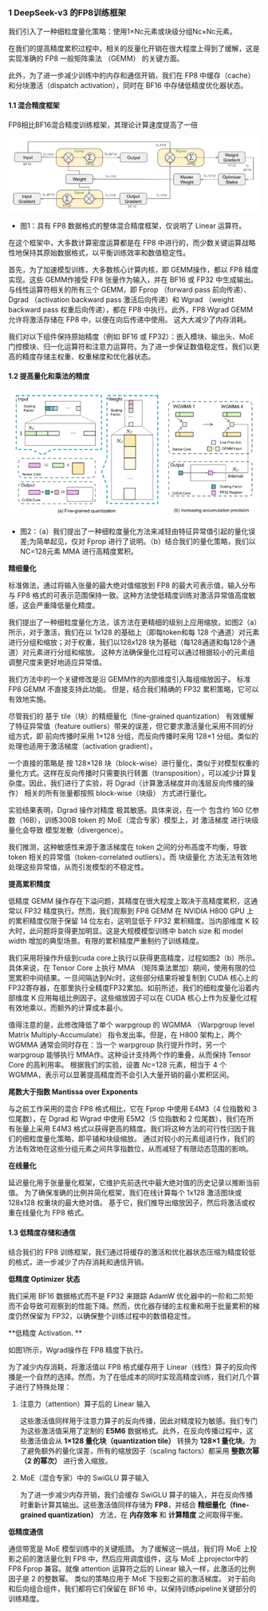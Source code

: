 ### 1 DeepSeek-v3 的FP8训练框架

我们引入了一种细粒度量化策略：使用1×Nc元素或块级分组Nc×Nc元素。

在我们的提高精度累积过程中，相关的反量化开销在很大程度上得到了缓解，这是实现准确的 FP8 一般矩阵乘法 （GEMM） 的关键方面。

此外，为了进一步减少训练中的内存和通信开销，我们在 FP8 中缓存（cache）和分块激活（dispatch activation），同时在 BF16 中存储低精度优化器状态。

#### 1.1 混合精度框架

FP8相比BF16混合精度训练框架，其理论计算速度提高了一倍

![image-20250208145129342](./asset/image-20250208145129342.png)

- 图1：具有 FP8 数据格式的整体混合精度框架，仅说明了 Linear 运算符。

在这个框架中，大多数计算密度运算都是在 FP8 中进行的，而少数关键运算战略性地保持其原始数据格式，以平衡训练效率和数值稳定性。

首先，为了加速模型训练，大多数核心计算内核，即 GEMM操作，都以 FP8 精度实现。这些 GEMM作接受 FP8 张量作为输入，并在 BF16 或 FP32 中生成输出。与线性运算符相关的所有三个 GEMM，即 Fprop （forward pass 前向传递）、Dgrad （activation backward pass 激活后向传递）和 Wgrad （weight  backward pass 权重后向传递），都在 FP8 中执行。此外，FP8 Wgrad GEMM 允许将激活存储在 FP8 中，以便在向后传递中使用。 这大大减少了内存消耗。

我们对以下组件保持原始精度（例如 BF16 或 FP32）：嵌入模块、输出头、MoE 门控模块、归一化运算符和注意力运算符。为了进一步保证数值稳定性，我们以更高的精度存储主权重、权重梯度和优化器状态。

#### 1.2 提高量化和乘法的精度

![image-20250208151255551](./asset/image-20250208151255551.png)

- 图2：（a）我们提出了一种细粒度量化方法来减轻由特征异常值引起的量化误差;为简单起见，仅对 Fprop 进行了说明。（b）结合我们的量化策略，我们以NC=128元素 MMA 进行高精度累积。

**精细量化**

标准做法，通过将输入张量的最大绝对值缩放到 FP8 的最大可表示值，输入分布与 FP8 格式的可表示范围保持一致。这种方法使低精度训练对激活异常值高度敏感，这会严重降低量化精度。

我们提出了一种细粒度量化方法，该方法在更精细的级别上应用缩放。如图2（a）所示，对于激活，我们在以 1x128 的基础上（即每token和每 128 个通道）对元素进行分组和缩放；对于权重，我们以128x128 块为基础（每128通道和每128个通道）对元素进行分组和缩放。 这种方法确保量化过程可以通过根据较小的元素组调整尺度来更好地适应异常值。

我们方法中的一个关键修改是沿 GEMM作的内部维度引入每组缩放因子。 标准 FP8 GEMM 不直接支持此功能。 但是，结合我们精确的 FP32 累积策略，它可以有效地实施。



尽管我们的 基于 tile（块）的精细量化（fine-grained quantization） 有效缓解了特征异常值（feature outliers）带来的误差，但它要求激活量化采用不同的分组方式，即 前向传播时采用 1×128 分组，而反向传播时采用 128×1 分组。类似的处理也适用于激活梯度（activation gradient）。

一个直接的策略是 按 128×128 块（block-wise）进行量化，类似于对模型权重的量化方式。这样在反向传播时只需要执行转置（transposition），可以减少计算复杂度。因此，我们进行了实验，将 Dgrad（计算激活梯度并向浅层反向传播的操作） 相关的所有张量都按照 block-wise（块级） 方式进行量化。

实验结果表明，Dgrad 操作对精度 极其敏感。具体来说，在一个 包含约 160 亿参数（16B），训练300B token 的 MoE（混合专家）模型上，对 激活梯度 进行块级量化会导致 模型发散（divergence）。

我们推测，这种敏感性来源于激活梯度在 token 之间的分布高度不均衡，导致 token 相关的异常值（token-correlated outliers）。而 块级量化 方法无法有效地处理这些异常值，从而引发模型的不稳定性。

**提高累积精度**

低精度 GEMM 操作存在下溢问题，其精度在很大程度上取决于高精度累积，这通常以 FP32 精度执行。然而，我们观察到 FP8 GEMM 在 NVIDIA H800 GPU 上的累积精度仅限于保留 14 位左右，这明显低于 FP32 累积精度。当内部维度 K 较大时，此问题将变得更加明显。这是大规模模型训练中 batch size 和 model width 增加的典型场景。有限的累积精度严重制约了训练精度。

我们采用将操作升级到cuda core上执行以获得更高精度，过程如图2（b）所示。具体来说，在 Tensor Core 上执行 MMA （矩阵乘法累加）期间，使用有限的位宽累积中间结果。一旦间隔达到$Nc$时，这些部分结果将被复制到 CUDA 核心上的FP32寄存器，在那里执行全精度FP32累加。如前所述，我们的细粒度量化沿着内部维度 K 应用每组比例因子。这些缩放因子可以在 CUDA 核心上作为反量化过程有效地乘以，而额外的计算成本最小。

值得注意的是，此修改降低了单个 warpgroup 的 WGMMA （Warpgroup level Matrix Multiply-Accumulate） 指令发出率。但是，在 H800 架构上，两个 WGMMA 通常会同时存在：当一个 warpgroup 执行提升作时，另一个 warpgroup 能够执行 MMA作。这种设计支持两个作的重叠，从而保持 Tensor Core 的高利用率。 根据我们的实验，设置 $Nc$=128 元素，相当于 4 个 WGMMA，表示可以显著提高精度而不会引入大量开销的最小累积区间。

**尾数大于指数 Mantissa over Exponents**

与之前工作采用的混合 FP8 格式相比，它在 Fprop 中使用 E4M3（4 位指数和 3 位尾数），在 Dgrad 和 Wgrad 中使用 E5M2（5 位指数和 2 位尾数），我们在所有张量上采用 E4M3 格式以获得更高的精度。我们将这种方法的可行性归因于我们的细粒度量化策略，即平铺和块级缩放。 通过对较小的元素组进行作，我们的方法有效地在这些分组元素之间共享指数位，从而减轻了有限动态范围的影响。

**在线量化**

延迟量化用于张量量化框架，它维护先前迭代中最大绝对值的历史记录以推断当前值。 为了确保准确的比例并简化框架，我们在线计算每个 1x128 激活图块或 128x128 权重块的最大绝对值。 基于它，我们推导出缩放因子，然后将激活或权重在线量化为 FP8 格式。

#### 1.3 低精度存储和通信

结合我们的 FP8 训练框架，我们通过将缓存的激活和优化器状态压缩为精度较低的格式，进一步减少了内存消耗和通信开销。

**低精度 Optimizer 状态**

我们采用 BF16 数据格式而不是 FP32 来跟踪 AdamW 优化器中的一阶和二阶矩而不会导致可观察到的性能下降。然而，优化器存储的主权重和用于批量累积的梯度仍然保留为 FP32，以确保整个训练过程中的数值稳定性。

**低精度 Activation. **

如图1所示，Wgrad操作在 FP8 精度下执行。

为了减少内存消耗，将激活值以 FP8 格式缓存用于 Linear（线性）算子的反向传播是一个自然的选择。然而，为了在低成本的同时实现高精度训练，我们对几个算子进行了特殊处理：

1. 注意力（attention）算子后的 Linear 输入

   这些激活值同样用于注意力算子的反向传播，因此对精度较为敏感。我们专门为这些激活值采用了定制的 **E5M6** 数据格式。此外，在反向传播过程中，这些激活值会从 **1×128 量化块（quantization tile）** 转换为 **128×1 量化块**。为了避免额外的量化误差，所有的缩放因子（scaling factors）都采用 **整数次幂（2 的幂次）** 进行舍入缩放。

2. MoE（混合专家）中的 SwiGLU 算子输入

   为了进一步减少内存开销，我们会缓存 SwiGLU 算子的输入，并在反向传播时重新计算其输出。这些激活值同样存储为 **FP8**，并结合 **精细量化（fine-grained quantization）** 方法，在 **内存效率** 和 **计算精度** 之间取得平衡。

**低精度通信**

通信带宽是 MoE 模型训练中的关键瓶颈。 为了缓解这一挑战，我们将 MoE 上投影之前的激活量化到 FP8 中，然后应用调度组件，这与 MoE 上projector中的 FP8 Fprop 兼容。就像 attention 运算符之后的 Linear 输入一样，此激活的比例因子是 2 的整数幂。 类似的策略应用于 MoE 下投影之前的激活梯度。 对于前向和后向组合组件，我们都将它们保留在 BF16 中，以保持训练pipeline关键部分的训练精度。